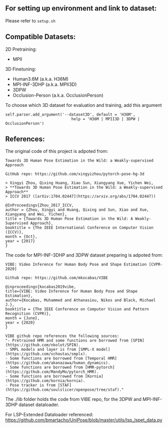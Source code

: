## For setting up environment and link to dataset:
Please refer to `setup.sh`

## Compatible Datasets:

2D Pretraining:
- MPII

3D Finetuning:
- Human3.6M (a.k.a. H36M)
- MPI-INF-3DHP (a.k.a. MPII3D)
- 3DPW
- Occlusion-Person (a.k.a. OcclusionPerson)

To choose which 3D dataset for evaluation and training, add this argument
```
self.parser.add_argument('--dataset3D', default = 'H36M', 
                             help = 'H36M | MPII3D | 3DPW | OcclusionPerson')
```

## References:

The original code of this project is adpoted from:

    Towards 3D Human Pose Estimation in the Wild: a Weakly-supervised Approach

    GitHub repo: https://github.com/xingyizhou/pytorch-pose-hg-3d

    > Xingyi Zhou, Qixing Huang, Xiao Sun, Xiangyang Xue, Yichen Wei, 
    > **Towards 3D Human Pose Estimation in the Wild: a Weakly-supervised Approach**
    > ICCV 2017 ([arXiv:1704.02447](https://arxiv.org/abs/1704.02447))

    @InProceedings{Zhou_2017_ICCV,
    author = {Zhou, Xingyi and Huang, Qixing and Sun, Xiao and Xue, Xiangyang and Wei, Yichen},
    title = {Towards 3D Human Pose Estimation in the Wild: A Weakly-Supervised Approach},
    booktitle = {The IEEE International Conference on Computer Vision (ICCV)},
    month = {Oct},
    year = {2017}
    }

The code for MPI-INF-3DHP and 3DPW dataset preparing is adpoted from:
    
    VIBE: Video Inference for Human Body Pose and Shape Estimation [CVPR-2020]
    
    Github repo: https://github.com/mkocabas/VIBE

    @inproceedings{kocabas2019vibe,
    title={VIBE: Video Inference for Human Body Pose and Shape Estimation},
    author={Kocabas, Muhammed and Athanasiou, Nikos and Black, Michael J.},
    booktitle = {The IEEE Conference on Computer Vision and Pattern Recognition (CVPR)},
    month = {June},
    year = {2020}
    }

    VIBE github repo references the following sources:
    "- Pretrained HMR and some functions are borrowed from [SPIN](https://github.com/nkolot/SPIN).
    - SMPL models and layer is from [SMPL-X model](https://github.com/vchoutas/smplx).
    - Some functions are borrowed from [Temporal HMR](https://github.com/akanazawa/human_dynamics).
    - Some functions are borrowed from [HMR-pytorch](https://github.com/MandyMo/pytorch_HMR).
    - Some functions are borrowed from [Kornia](https://github.com/kornia/kornia).
    - Pose tracker is from [STAF](https://github.com/soulslicer/openpose/tree/staf)."
    
The ./lib folder holds the code from VIBE repo, for the 3DPW and MPI-INF-3DHP dataset dataloader.

For LSP-Extended Dataloader referenced: https://github.com/bmartacho/UniPose/blob/master/utils/lsp_lspet_data.py